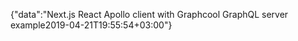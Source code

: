 {"data":"Next.js React Apollo client with Graphcool GraphQL server example2019-04-21T19:55:54+03:00"}
